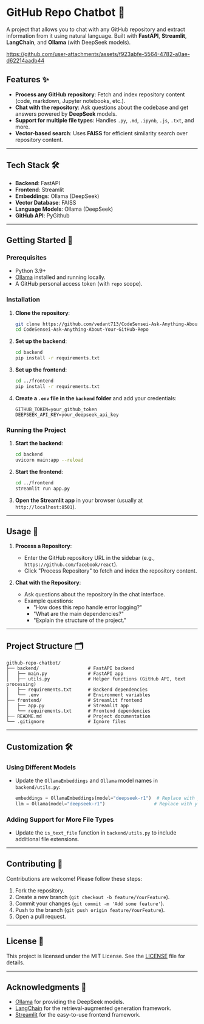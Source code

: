 # GitHub Repo Chatbot 🤖

A project that allows you to chat with any GitHub repository and extract information from it using natural language. Built with **FastAPI**, **Streamlit**, **LangChain**, and **Ollama** (with DeepSeek models).



https://github.com/user-attachments/assets/f923abfe-5564-4782-a0ae-d62214aadb44



## Features ✨
- **Process any GitHub repository**: Fetch and index repository content (code, markdown, Jupyter notebooks, etc.).
- **Chat with the repository**: Ask questions about the codebase and get answers powered by **DeepSeek** models.
- **Support for multiple file types**: Handles `.py`, `.md`, `.ipynb`, `.js`, `.txt`, and more.
- **Vector-based search**: Uses **FAISS** for efficient similarity search over repository content.

---

## Tech Stack 🛠️
- **Backend**: FastAPI
- **Frontend**: Streamlit
- **Embeddings**: Ollama (DeepSeek)
- **Vector Database**: FAISS
- **Language Models**: Ollama (DeepSeek)
- **GitHub API**: PyGithub

---

## Getting Started 🚀

### Prerequisites
- Python 3.9+
- [Ollama](https://ollama.ai/) installed and running locally.
- A GitHub personal access token (with `repo` scope).

### Installation

1. **Clone the repository**:
   ```bash
   git clone https://github.com/vedant713/CodeSensei-Ask-Anything-About-Your-GitHub-Repo.git
   cd CodeSensei-Ask-Anything-About-Your-GitHub-Repo
   ```

2. **Set up the backend**:
   ```bash
   cd backend
   pip install -r requirements.txt
   ```

3. **Set up the frontend**:
   ```bash
   cd ../frontend
   pip install -r requirements.txt
   ```

4. **Create a `.env` file in the `backend` folder** and add your credentials:
   ```env
   GITHUB_TOKEN=your_github_token
   DEEPSEEK_API_KEY=your_deepseek_api_key
   ```

### Running the Project

1. **Start the backend**:
   ```bash
   cd backend
   uvicorn main:app --reload
   ```

2. **Start the frontend**:
   ```bash
   cd ../frontend
   streamlit run app.py
   ```

3. **Open the Streamlit app** in your browser (usually at `http://localhost:8501`).

---

## Usage 📖

1. **Process a Repository**:
   - Enter the GitHub repository URL in the sidebar (e.g., `https://github.com/facebook/react`).
   - Click "Process Repository" to fetch and index the repository content.

2. **Chat with the Repository**:
   - Ask questions about the repository in the chat interface.
   - Example questions:
     - "How does this repo handle error logging?"
     - "What are the main dependencies?"
     - "Explain the structure of the project."

---

## Project Structure 🗂️

```
github-repo-chatbot/
├── backend/                  # FastAPI backend
│   ├── main.py               # FastAPI app
│   ├── utils.py              # Helper functions (GitHub API, text processing)
│   ├── requirements.txt      # Backend dependencies
│   └── .env                  # Environment variables
├── frontend/                 # Streamlit frontend
│   ├── app.py                # Streamlit app
│   └── requirements.txt      # Frontend dependencies
├── README.md                 # Project documentation
└── .gitignore                # Ignore files
```

---

## Customization 🛠️

### Using Different Models
- Update the `OllamaEmbeddings` and `Ollama` model names in `backend/utils.py`:
  ```python
  embeddings = OllamaEmbeddings(model="deepseek-r1")  # Replace with your preferred model
  llm = Ollama(model="deepseek-r1")                  # Replace with your preferred model
  ```

### Adding Support for More File Types
- Update the `is_text_file` function in `backend/utils.py` to include additional file extensions.

---

## Contributing 🤝

Contributions are welcome! Please follow these steps:
1. Fork the repository.
2. Create a new branch (`git checkout -b feature/YourFeature`).
3. Commit your changes (`git commit -m 'Add some feature'`).
4. Push to the branch (`git push origin feature/YourFeature`).
5. Open a pull request.

---

## License 📄

This project is licensed under the MIT License. See the [LICENSE](LICENSE) file for details.

---

## Acknowledgments 🙏
- [Ollama](https://ollama.ai/) for providing the DeepSeek models.
- [LangChain](https://www.langchain.com/) for the retrieval-augmented generation framework.
- [Streamlit](https://streamlit.io/) for the easy-to-use frontend framework.


